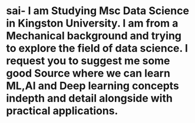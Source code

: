 # sai- I am Studying Msc Data Science in Kingston University. I am from a Mechanical background and trying to explore the field of data science. I request you to suggest me some good Source where we can learn ML,AI and Deep learning concepts indepth and detail alongside with practical applications.
